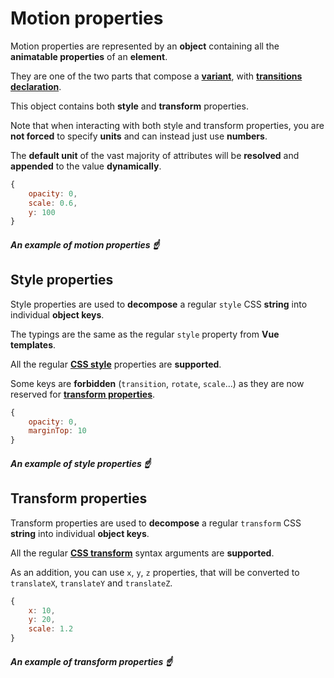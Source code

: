 # Motion properties

Motion properties are represented by an **object** containing all the **animatable properties** of an **element**.

They are one of the two parts that compose a [**variant**](/variants), with [**transitions declaration**](/transition-properties).

This object contains both **style** and **transform** properties.

Note that when interacting with both style and transform properties, you are **not forced** to specify **units** and can instead just use **numbers**.

The **default unit** of the vast majority of attributes will be **resolved** and **appended** to the value **dynamically**.

```javascript
{
    opacity: 0,
    scale: 0.6,
    y: 100
}
```

##### _An example of motion properties_ ☝️

## Style properties

Style properties are used to **decompose** a regular `style` CSS **string** into individual **object keys**.

The typings are the same as the regular `style` property from **Vue templates**.

All the regular [**CSS style**](https://developer.mozilla.org/fr/docs/Web/CSS/Reference) properties are **supported**.

Some keys are **forbidden** (`transition`, `rotate`, `scale`...) as they are now reserved for [**transform properties**](#transform-properties).

```javascript
{
    opacity: 0,
    marginTop: 10
}
```

##### _An example of style properties_ ☝️

## Transform properties

Transform properties are used to **decompose** a regular `transform` CSS **string** into individual **object keys**.

All the regular [**CSS transform**](https://developer.mozilla.org/en-US/docs/Web/CSS/transform#syntax) syntax arguments are **supported**.

As an addition, you can use `x`, `y`, `z` properties, that will be converted to `translateX`, `translateY` and `translateZ`.

```javascript
{
    x: 10,
    y: 20,
    scale: 1.2
}
```

##### _An example of transform properties_ ☝️
